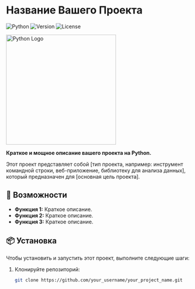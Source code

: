  # Название Вашего Проекта

![Python](https://img.shields.io/badge/Python-3776AB?style=for-the-badge&logo=python&logoColor=white)
![Version](https://img.shields.io/badge/version-1.0.0-blue)
![License](https://img.shields.io/badge/license-MIT-green)

<img src="https://www.python.org/static/community_logos/python-logo.png" alt="Python Logo" width="300"/>

**Краткое и мощное описание вашего проекта на Python.**

Этот проект представляет собой [тип проекта, например: инструмент командной строки, веб-приложение, библиотеку для анализа данных], который предназначен для [основная цель проекта].

## 🚀 Возможности

* **Функция 1:** Краткое описание.
* **Функция 2:** Краткое описание.
* **Функция 3:** Краткое описание.

## 📦 Установка

Чтобы установить и запустить этот проект, выполните следующие шаги:

1. Клонируйте репозиторий:
   ```bash
   git clone https://github.com/your_username/your_project_name.git
